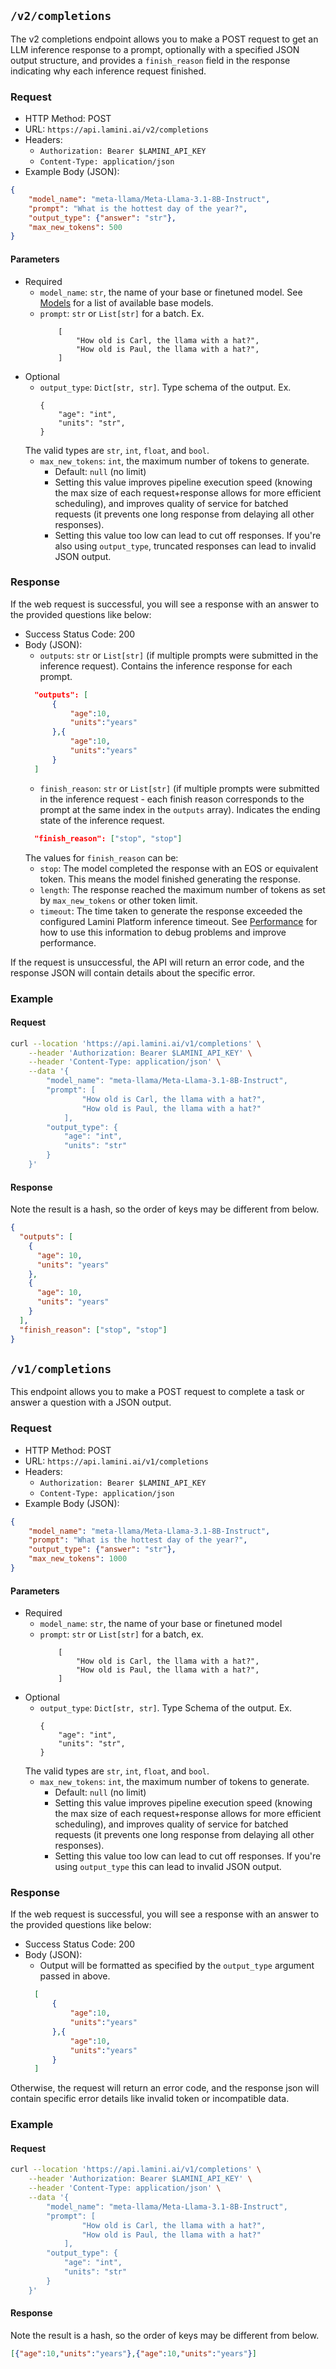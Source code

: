 ## `/v2/completions`

The v2 completions endpoint allows you to make a POST request to get an LLM inference response to a prompt, optionally with a specified JSON output structure, and provides a `finish_reason` field in the response indicating why each inference request finished.

### Request

- HTTP Method: POST
- URL: `https://api.lamini.ai/v2/completions`
- Headers:
    - `Authorization: Bearer $LAMINI_API_KEY`
    - `Content-Type: application/json`
- Example Body (JSON):


```json
{
    "model_name": "meta-llama/Meta-Llama-3.1-8B-Instruct",
    "prompt": "What is the hottest day of the year?",
    "output_type": {"answer": "str"},
    "max_new_tokens": 500
}
```

#### Parameters

- Required
    -   `model_name`: `str`, the name of your base or finetuned model. See [Models](../models.md) for a list of available base models.
    -   `prompt`: `str` or `List[str]` for a batch. Ex.
        ```
            [
                "How old is Carl, the llama with a hat?",
                "How old is Paul, the llama with a hat?",
            ]
        ```
- Optional
    -   `output_type`: `Dict[str, str]`. Type schema of the output. Ex.
        ```
        {
            "age": "int",
            "units": "str",
        }
        ```
    The valid types are `str`, `int`, `float`, and `bool`.
    -   `max_new_tokens`: `int`, the maximum number of tokens to generate.
        - Default: `null` (no limit)
        - Setting this value improves pipeline execution speed (knowing the max size of each request+response allows for more efficient scheduling), and improves quality of service for batched requests (it prevents one long response from delaying all other responses).
        - Setting this value too low can lead to cut off responses. If you're also using `output_type`, truncated responses can lead to invalid JSON output.

### Response

If the web request is successful, you will see a response with an answer to the provided questions like below:

- Success Status Code: 200
- Body (JSON):
  - `outputs`: `str` or `List[str]` (if multiple prompts were submitted in the inference request). Contains the inference response for each prompt.
  ```json
    "outputs": [
        {
            "age":10,
            "units":"years"
        },{
            "age":10,
            "units":"years"
        }
    ]
  ```
  - `finish_reason`: `str` or `List[str]` (if multiple prompts were submitted in the inference request - each finish reason corresponds to the prompt at the same index in the `outputs` array).  Indicates the ending state of the inference request.
  ```json
    "finish_reason": ["stop", "stop"]
  ```
  The values for `finish_reason` can be:
    - `stop`: The model completed the response with an EOS or equivalent token. This means the model finished generating the response.
    - `length`: The response reached the maximum number of tokens as set by `max_new_tokens` or other token limit. 
    - `timeout`: The time taken to generate the response exceeded the configured Lamini Platform inference timeout.
  See [Performance](../inference/performance.md) for how to use this information to debug problems and improve performance.

If the request is unsuccessful, the API will return an error code, and the response JSON will contain details about the specific error.

### Example

#### Request

```sh
curl --location 'https://api.lamini.ai/v1/completions' \
    --header 'Authorization: Bearer $LAMINI_API_KEY' \
    --header 'Content-Type: application/json' \
    --data '{
        "model_name": "meta-llama/Meta-Llama-3.1-8B-Instruct",
        "prompt": [
                "How old is Carl, the llama with a hat?",
                "How old is Paul, the llama with a hat?"
            ],
        "output_type": {
            "age": "int",
            "units": "str"
        }
    }'
```

#### Response

Note the result is a hash, so the order of keys may be different from below.

```json
{
  "outputs": [
    {
      "age": 10,
      "units": "years"
    },
    {
      "age": 10,
      "units": "years"
    }
  ],
  "finish_reason": ["stop", "stop"]
}
```


## `/v1/completions`

This endpoint allows you to make a POST request to complete a task or answer a question with a JSON output.

### Request

- HTTP Method: POST
- URL: `https://api.lamini.ai/v1/completions`
- Headers:
    - `Authorization: Bearer $LAMINI_API_KEY`
    - `Content-Type: application/json`
- Example Body (JSON):


```json
{
    "model_name": "meta-llama/Meta-Llama-3.1-8B-Instruct",
    "prompt": "What is the hottest day of the year?",
    "output_type": {"answer": "str"},
    "max_new_tokens": 1000
}
```

#### Parameters

- Required
    -   `model_name`: `str`, the name of your base or finetuned model
    -   `prompt`: `str` or `List[str]` for a batch, ex.
        ```
            [
                "How old is Carl, the llama with a hat?",
                "How old is Paul, the llama with a hat?",
            ]
        ```
- Optional
    -   `output_type`: `Dict[str, str]`. Type Schema of the output. Ex.
        ```
        {
            "age": "int",
            "units": "str",
        }
        ```
    The valid types are `str`, `int`, `float`, and `bool`.
    -   `max_new_tokens`: `int`, the maximum number of tokens to generate.
        - Default: `null` (no limit)
        - Setting this value improves pipeline execution speed (knowing the max size of each request+response allows for more efficient scheduling), and improves quality of service for batched requests (it prevents one long response from delaying all other responses).
        - Setting this value too low can lead to cut off responses. If you're using `output_type` this can lead to invalid JSON output.

### Response

If the web request is successful, you will see a response with an answer to the provided questions like below:

- Success Status Code: 200
- Body (JSON):
  - Output will be formatted as specified by the `output_type` argument passed in above.
  ```json
    [
        {
            "age":10,
            "units":"years"
        },{
            "age":10,
            "units":"years"
        }
    ]
  ```

Otherwise, the request will return an error code, and the response json will contain specific error details like invalid token or incompatible data.


### Example

#### Request

```sh
curl --location 'https://api.lamini.ai/v1/completions' \
    --header 'Authorization: Bearer $LAMINI_API_KEY' \
    --header 'Content-Type: application/json' \
    --data '{
        "model_name": "meta-llama/Meta-Llama-3.1-8B-Instruct",
        "prompt": [
                "How old is Carl, the llama with a hat?",
                "How old is Paul, the llama with a hat?"
            ],
        "output_type": {
            "age": "int",
            "units": "str"
        }
    }'
```

#### Response

Note the result is a hash, so the order of keys may be different from below.

```json
[{"age":10,"units":"years"},{"age":10,"units":"years"}]
```
